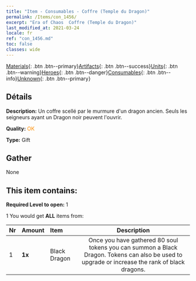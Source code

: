 ```yaml
---
title: "Item - Consumables - Coffre (Temple du Dragon)"
permalink: /Items/con_1456/
excerpt: "Era of Chaos  Coffre (Temple du Dragon)"
last_modified_at: 2021-03-24
locale: fr
ref: "con_1456.md"
toc: false
classes: wide
---
```

 [Materials](/fr/Items/){: .btn .btn--primary}[Artifacts](/fr/Items/Artifacts/){: .btn .btn--success}[Units](/fr/Items/Units/){: .btn .btn--warning}[Heroes](/fr/Items/Heroes/){: .btn .btn--danger}[Consumables](/fr/Items/Consumables/){: .btn .btn--info}[Unknown](/fr/Items/Unknown/){: .btn .btn--primary}

## Détails
 **Description:** Un coffre scellé par le murmure d'un dragon ancien. Seuls les seigneurs ayant un Dragon noir peuvent l'ouvrir.

 **Quality:** <span style="color: #FF8C00">OK</span>

 **Type:** Gift

## Gather

  None

## This item contains:

 **Required Level to open:** 1

 1 You would get **ALL** items  from:

  | Nr | Amount |     Item    | Description |
  |:---|:-------|:------------|:-----------:|
  | 1 |  **1x** | Black Dragon | Once you have gathered 80 soul tokens you can summon a Black Dragon. Tokens can also be used to upgrade or increase the rank of black dragons.  | 
